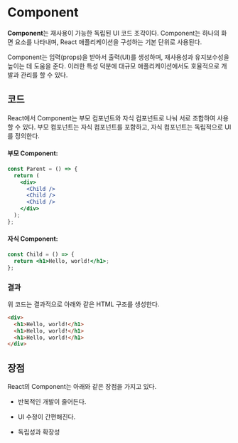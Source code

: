 # Component

**Component**는 재사용이 가능한 독립된 UI 코드 조각이다. Component는 하나의 화면 요소를 나타내며, React 애플리케이션을 구성하는 기본 단위로 사용된다.

Component는 입력(props)을 받아서 출력(UI)를 생성하며, 재사용성과 유지보수성을 높이는 데 도움을 준다. 이러한 특성 덕분에 대규모 애플리케이션에서도 호율적으로 개발과 관리를 할 수 있다.

## 코드

React에서 Component는 부모 컴포넌트와 자식 컴포넌트로 나눠 서로 조합하여 사용할 수 있다. 부모 컴포넌트는 자식 컴포넌트를 포함하고, 자식 컴포넌트는 독립적으로 UI를 정의한다.

#### 부모 Component:

```jsx
const Parent = () => {
  return (
    <div>
      <Child />
      <Child />
      <Child />
    </div>
  );
};
```

#### 자식 Component:

```jsx
const Child = () => {
  return <h1>Hello, world!</h1>;
};
```

### 결과

위 코드는 결과적으로 아래와 같은 HTML 구조를 생성한다.

```html
<div>
  <h1>Hello, world!</h1>
  <h1>Hello, world!</h1>
  <h1>Hello, world!</h1>
</div>
```

## 장점

React의 Component는 아래와 같은 장점을 가지고 있다.

- 반복적인 개발이 줄어든다.

- UI 수정이 간편해진다.

- 독립성과 확장성
